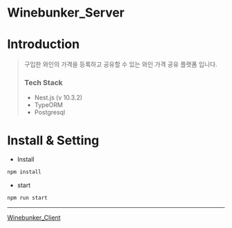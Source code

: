 # Winebunker_Server

# Introduction

> 구입한 와인의 가격을 등록하고 공유할 수 있는 와인 가격 공유 플랫폼 입니다.
>
>
>
> ### Tech Stack
>
> - Nest.js (v 10.3.2)
> - TypeORM
> - Postgresql
> 



# Install & Setting

- Install

```bash
npm install

```

- start

```bash
npm run start
```
---
[Winebunker_Client](https://github.com/Yeom-YungIn/Winebunker_ReactJS)